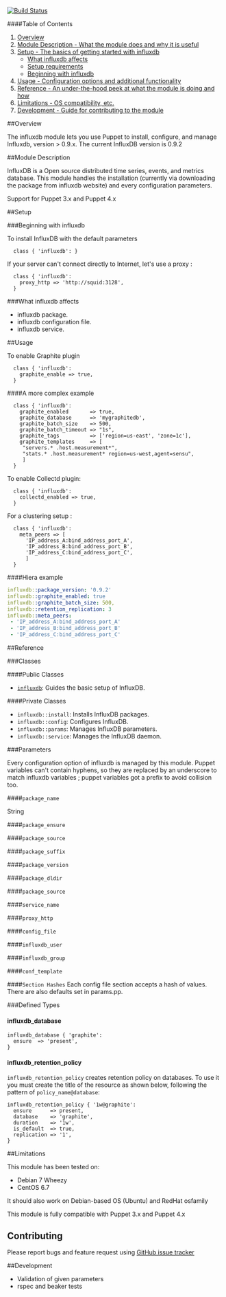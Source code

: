 [![Build Status](https://travis-ci.org/olivierHa/puppet-influxdb.svg)](https://travis-ci.org/olivierHa/puppet-influxdb)

####Table of Contents

1. [Overview](#overview)
2. [Module Description - What the module does and why it is useful](#module-description)
3. [Setup - The basics of getting started with influxdb](#setup)
    * [What influxdb affects](#what-influxdb-affects)
    * [Setup requirements](#setup-requirements)
    * [Beginning with influxdb](#beginning-with-influxdb)
4. [Usage - Configuration options and additional functionality](#usage)
5. [Reference - An under-the-hood peek at what the module is doing and how](#reference)
5. [Limitations - OS compatibility, etc.](#limitations)
6. [Development - Guide for contributing to the module](#development)

##Overview

The influxdb module lets you use Puppet to install, configure, and manage Influxdb, version > 0.9.x.
The current InfluxDB version is 0.9.2

##Module Description

InfluxDB is a Open source distributed time series, events, and metrics database. 
This module handles the installation (currently via downloading the package from influxdb website) and every configuration parameters.

Support for Puppet 3.x and Puppet 4.x

##Setup

###Beginning with influxdb

To install InfluxDB with the default parameters

~~~puppet
  class { 'influxdb': }
~~~

If your server can't connect directly to Internet, let's use a proxy :

~~~puppet
  class { 'influxdb': 
    proxy_http => 'http://squid:3128',
  }
~~~

###What influxdb affects

* influxdb package.
* influxdb configuration file.
* influxdb service.

##Usage

To enable Graphite plugin

~~~puppet
  class { 'influxdb': 
    graphite_enable => true,
  }
~~~

####A more complex example

~~~puppet
  class { 'influxdb': 
    graphite_enabled       => true,
    graphite_database      => 'mygraphitedb',
    graphite_batch_size    => 500,
    graphite_batch_timeout => "1s",
    graphite_tags          => ['region=us-east', 'zone=1c'],
    graphite_templates     => [
     "servers.* .host.measurement*",
     "stats.* .host.measurement* region=us-west,agent=sensu",
     ]
  }
~~~

To enable Collectd plugin:

~~~puppet
  class { 'influxdb': 
    collectd_enabled => true,
  }
~~~

For a clustering setup : 

~~~puppet
  class { 'influxdb': 
    meta_peers => [
      'IP_address_A:bind_address_port_A',
      'IP_address_B:bind_address_port_B',
      'IP_address_C:bind_address_port_C',
      ]
  }
~~~

####Hiera example

```yaml
influxdb::package_version: '0.9.2'
influxdb::graphite_enabled: true
influxdb::graphite_batch_size: 500,
influxdb::retention_replication: 3
influxdb::meta_peers:
 - 'IP_address_A:bind_address_port_A'
 - 'IP_address_B:bind_address_port_B'
 - 'IP_address_C:bind_address_port_C'
```

##Reference

###Classes

####Public Classes

* [`influxdb`](#class-influxdb): Guides the basic setup of InfluxDB.

####Private Classes

* `influxdb::install`: Installs InfluxDB packages.
* `influxdb::config`: Configures InfluxDB.
* `influxdb::params`: Manages InfluxDB parameters.
* `influxdb::service`: Manages the InfluxDB daemon.

###Parameters

Every configuration option of influxdb is managed by this module. 
Puppet variables can't contain hyphens, so they are replaced by an underscore to match influxdb variables ; puppet variables got a prefix to avoid collision too.

####`package_name`

String

####`package_ensure`

####`package_source`

####`package_suffix`

####`package_version`

####`package_dldir`

####`package_source`

####`service_name`

####`proxy_http`

####`config_file`

####`influxdb_user`

####`influxdb_group`

####`conf_template`

####`Section Hashes`
Each config file section accepts a hash of values.  There are also defaults set in params.pp.

###Defined Types

#### influxdb_database

~~~
influxdb_database { 'graphite':
  ensure  => 'present',
}
~~~

#### influxdb_retention_policy

`influxdb_retention_policy` creates retention policy on databases. 
To use it you must create the title of the resource as shown below,
following the pattern of `policy_name@database`:

~~~
influxdb_retention_policy { '1w@graphite':
  ensure      => present,
  database    => 'graphite',
  duration    => '1w',
  is_default  => true,
  replication => '1',
}
~~~

##Limitations

This module has been tested on:

 - Debian 7 Wheezy
 - CentOS 6.7

It should also work on Debian-based OS (Ubuntu) and RedHat osfamily

This module is fully compatible with Puppet 3.x and Puppet 4.x

## Contributing

Please report bugs and feature request using [GitHub issue
tracker](https://github.com/olivierHa/puppet-influxdb/issues)

##Development

 - Validation of given parameters
 - rspec and beaker tests
